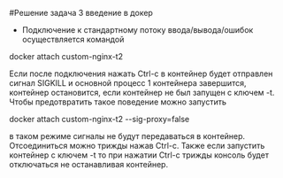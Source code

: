 #Решение задача 3 введение в докер
- Подключение к стандартному потоку ввода/вывода/ошибок осуществляется командой

docker attach custom-nginx-t2

Если после подключения нажать Ctrl-c в контейнер будет отправлен сигнал SIGKILL
и основной процесс 1 контейнера завершится, контейнер остановится, если контейнер
не был запущен с ключем -t.
Чтобы предотвратить такое поведение можно запустить

docker attach custom-nginx-t2 --sig-proxy=false

в таком режиме сигналы не будут передаваться в контейнер.
Отсоединиться можно трижды нажав Ctrl-c.
Также если запустить контейнер с ключем -t то при нажатии Ctrl-c трижды консоль будет
отключаться не останавливая контейнер.
